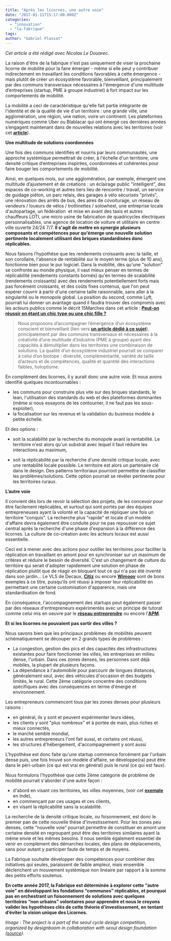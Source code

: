 ```yaml
---
title: "Après les licornes, une autre voie"
date: "2017-01-11T15:17:00.000Z"
categories: 
  - "innovation"
  - "la-fabrique"
tags: 
author: "Gabriel Plassat"
---
```


_Cet article a été rédigé avec Nicolas Le Douarec._

La raison d'être de la fabrique n'est pas uniquement de viser la prochaine licorne de mobilité pour la faire émerger - même si elle peut y contribuer indirectement en travaillant les conditions favorables à cette émergence - mais plutôt de créer un écosystème favorable, bienveillant, principalement par des communs transversaux nécessaires à l'émergence d'une multitude d’entreprises (startup, PME à groupe industriel) à fort impact sur les comportements de mobilité.

La mobilité a ceci de caractéristique qu'elle fait partie intégrante de l'identité et de la qualité de vie d'un territoire : une grande ville, une agglomération, une région, une nation, voire un continent. Les plateformes numériques comme Uber ou Blablacar qui ont émergé ces dernières années s’engagent maintenant dans de nouvelles relations avec les territoires (voir cet [**article**](http://lafabriquedesmobilites.fr/non-classe-fr/uber-urban-mobility-summit/)).

**Une multitude de solutions coordonnées**

Une fois des communs identifiés et nourris par leurs communautés, une approche systémique permettrait de créer, à l'échelle d'un territoire, une densité critique d’entreprises inspirées, coordonnées et cohérentes pour faire bouger les comportements de mobilité.

Ainsi, en quelques mois, sur une agglomération, par exemple, émergent une multitude d’ajustement et de créations : un éclairage public "intelligent", des espaces de co-working et autres tiers lieu de rencontre / travail, un service de guidage piéton, un parc relais, des garages à vélo sécurisés "privés", une rénovation des arrêts de bus, des aires de covoiturage, un réseau de vendeurs / loueurs de vélos / trottinettes / solowheel, une entreprise locale d'autopartage, un fédération  et mise en avant des taxis et autres chauffeurs LOTI, une micro usine de fabrication de quadricycles électriques personnalisables, une agence de location de voiture et utilitaire en centre ville ouverte 24/24 7/7. **Il s'agit de mettre en synergie plusieurs composants et compétences pour qu'émerge une nouvelle solution pertinente localement utilisant des briques standardisées donc réplicables.**

Nous faisons l’hypothèse que les rendements croissants avec la taille, et son corollaire, l'absence de rentabilité sur le moyen terme (plus de 10 ans), fonctionne bien pour le pur logiciel. Dans la mobilité, dès qu'une "solution" se confronte au monde physique, il vaut mieux penser en termes de réplicabilité (rendements constants bornés) qu'en termes de scalabilité (rendements croissants) avec des rendements potentiellement forts mais pas forcément croissants, et des coûts fixes contenus, que l'on peut espérer couvrir à partir d'une certaine taille raisonnable, sans aller à la singularité ou le monopole global. La position du second, comme Lyft, pourrait lui donner un avantage quand il faudra trouver des compromis avec les acteurs publics comme le décrit 15Marches dans cet article : [**Peut-on réussir en étant un chic type ou une chic fille ?**](http://15marches.fr/business/peut-on-reussir-en-etant-un-chic-type-ou-une-chic-fille)

> Nous proposons d’accompagner l’émergence d’un écosystème conscient et bienveillant (lien vers [**un article dédié à ce sujet**](http://lafabriquedesmobilites.fr/articles/la-fabrique/ecosystemeconscient/)), principalement par des communs transversaux et nécessaires à la créativité d’une multitude d’industrie (PME à groupe) ayant des capacités à démultiplier dans les territoires une combinaison de solutions. La qualité d’un écosystème industriel pourrait se comparer à celui d’un biotope : diversité, complémentarité, variété de taille d’acteurs et de compétences, qualité et quantité des interactions faibles, holoptisme.

En complément des licornes, il y aurait donc une autre voie. Et nous avons identifié quelques incontournables :

- les communs pour construire plus vite sur des briques standards, le lean, l'utilisation des standards du web et des plateformes dominantes (même si nous essayons de les contourner, il ne faut pas les sous-exploiter),
- la focalisation sur les revenus et la validation du business modèle à petite échelle.

Et des options :

- soit la scalabilité par la recherche du monopole avant la rentabilité. Le territoire n'est alors qu'un substrat avec lequel il faut réduire les interactions au maximum,

- soit la réplicabilité par la recherche d'une densité critique locale, avec une rentabilité locale possible. Le territoire est alors un partenaire clé dans le design. Des patterns territoriaux pourront permettre de classifier les problèmes/solutions. Cette option pourrait se révéler pertinente pour les territoires ruraux.

**L’autre voie**

Il convient dès lors de revoir la sélection des projets, de les concevoir pour être facilement réplicables, et surtout qui sont portés par des équipes entrepreneuses ayant la volonté et la capacité de répliquer une fois un territoire "conquis". La recherche plus "rapide" et locale d'un modèle d'affaire devra également être conduite pour ne pas repousser ce sujet central après la recherche d'une phase d'expansion à la différence des licornes. La culture de co-création avec les acteurs locaux est aussi essentielle.

Ceci est à mener avec des actions pour outiller les territoires pour faciliter la réplication en travaillant en amont pour en synchroniser sur un maximum de critères et réduire le besoin de diversité. C'est un changement de culture du territoire qui serait d'adopter rapidement une solution en phase de réplication plutôt que de réagir en bloquant tout ce qui n'a pas été inventé dans son jardin... Le VLS de Decaux, **[Citiz](http://citiz.coop/)** ou encore **[Wimoov](http://www.wimoov.org/)** sont de bons exemples à ce titre, puisqu’ils ont réussi à imposer leur réplicabilité en permettant une certaine customisation d'apparence, mais une standardisation de fond.

En conséquence, l'accompagnement des startups peut également passer par des réseaux d'entrepreneurs expérimentés avec un principe de tutorat comme celui mis en oeuvre par le [**réseau entreprendre**](http://www.reseau-entreprendre.org/) ou encore l’[**APM**](https://www.apm.fr/).

**Et si les licornes ne pouvaient pas sortir des villes ?**

Nous savons bien que les principaux problèmes de mobilités peuvent schématiquement se découper en 2 grands types de problèmes :

- La congestion, gestion des pics et des capacités des infrastructures existantes pour faire fonctionner les villes, les entreprises en milieu dense, l'urbain. Dans ces zones denses, les personnes sont déjà mobiles, la plupart de plusieurs façons.
- La dépendance à l'automobile pour parcourir de longues distances, généralement seul, avec des véhicules d'occasion et des budgets limités, le rural. Cette 2ème catégorie concentre des conditions spécifiques avec des conséquences en terme d'énergie et environnement.

Les entrepreneurs commencent tous par les zones denses pour plusieurs raisons :

- en général, ils y sont et peuvent expérimenter leurs idées,
- les clients y sont "plus nombreux" et à portée de main, plus riches et mieux connectés,
- le marché semble mondial,
- les autres entrepreneurs l'ont fait aussi, et certains ont réussi,
- les structures d'hébergement, d'accompagnement y sont aussi

L'hypothèse est donc faite qu'une startup commence forcément par l'urbain dense puis, une fois trouvé son modèle d'affaire, se développe(ra) peut être dans le péri-urbain (ce qui est vrai en général) puis le rural (ce qui est faux).

Nous formulons l'hypothèse que cette 2ème catégorie de problème de mobilité pourrait s'aborder d'une autre façon :

- d'abord en visant ces territoires, les villes moyennes, (voir cet [**exemple**](http://www.forbes.com/sites/eshachhabra/2016/10/29/why-one-indian-entrepreneur-is-investing-in-smart-villages-not-smart-cities/#49bb297b78cd) en Inde),
- en commençant par ces usages et ces clients,
- en visant la réplicabilité sans la scalabilité.

La recherche de la densité critique locale, ou foisonnement, est donc le premier pan de cette nouvelle thèse d'investissement. Pour les zones peu denses, cette “nouvelle voie” pourrait permettre de constituer en amont une certaine densité en regroupant peut être des territoires similaires ayant la même envie et les mêmes besoins. Il nous semble également essentiel de venir en complément des démarches locales, des plans de déplacements, sans pour autant y participer faute de temps et de moyens.

La Fabrique souhaite développer des compétences pour combiner des initiatives qui seules, paraissent de faible ampleur, mais ensemble déclenchent un mouvement systémique non linéaire par rapport à la somme des petits efforts soutenus.

**En cette année 2017, la Fabrique est déterminée à explorer cette “autre voie” en développant les fondations “communes” réplicables, et pourquoi pas en orchestrant un foisonnement de solutions avec quelques territoires “non urbains” volontaires pour apprendre et nous le croyons valider les hypothèses clés de cette théorie d’investissement, en tentant d’éviter la vision unique des Licornes.**

_Image : The project is a part of the seoul cycle design competition, organized by designboom in collaboration with seoul design foundation ([source](http://www.designboom.com/design/horsey-by-eungi-kim-seoul-cycle-design-competition-shortlist-revealed/))._
